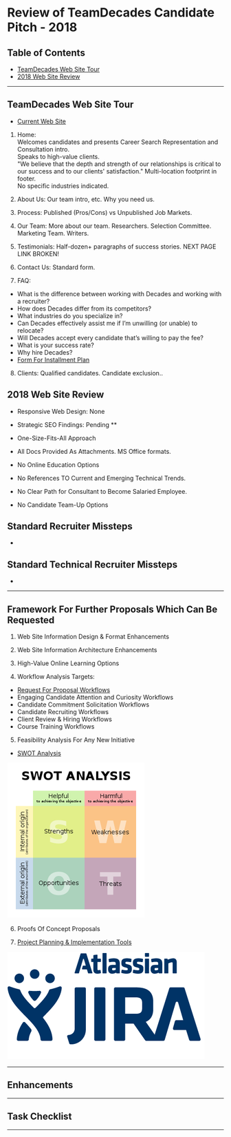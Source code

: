 # Review of TeamDecades Candidate Pitch - 2018

## Table of Contents

- [TeamDecades Web Site Tour](#teamdecades-web-site-tour)
- [2018 Web Site Review](#2018-web-site-review)
---

## TeamDecades Web Site Tour

- [Current Web Site](https://www.teamdecades.com/)

1. Home:  
Welcomes candidates and presents Career Search Representation and Consultation intro.  
Speaks to high-value clients.  
"We believe that the depth and strength of our relationships is critical to our success and to our clients' satisfaction."
Multi-location footprint in footer.  
No specific industries indicated.  

2. About Us:  Our team intro, etc.  Why you need us.

3. Process:  Published (Pros/Cons) vs Unpublished Job Markets.

4. Our Team:  More about our team.  Researchers.  Selection Committee.  Marketing Team.  Writers.

5. Testimonials:  Half-dozen+ paragraphs of success stories.   NEXT PAGE LINK BROKEN!

6. Contact Us:  Standard form.

7. FAQ:  
- What is the difference between working with Decades and working with a recruiter?
- How does Decades differ from its competitors?
- What industries do you specialize in?
- Can Decades effectively assist me if I’m unwilling (or unable) to relocate?
- Will Decades accept every candidate that’s willing to pay the fee?
- What is your success rate?
- Why hire Decades?
- [Form For Installment Plan](https://www.efinancing-solutions.com/solutions/app.asp?oid=3555)

8. Clients:  Qualified candidates.  Candidate exclusion..

## 2018 Web Site Review

- Responsive Web Design:  None

- Strategic SEO Findings: Pending **

- One-Size-Fits-All Approach

- All Docs Provided As Attachments.  MS Office formats.

- No Online Education Options

- No References TO Current and Emerging Technical Trends.

- No Clear Path for Consultant to Become Salaried Employee.

- No Candidate Team-Up Options


## Standard Recruiter Missteps

- 

## Standard Technical Recruiter Missteps

- 

---

## Framework For Further Proposals Which Can Be Requested

1. Web Site Information Design & Format Enhancements

2. Web Site Information Architecture Enhancements 

3. High-Value Online Learning Options

4. Workflow Analysis Targets:

* [Request For Proposal Workflows](https://www.newmediacampaigns.com/blog/website-design-request-for-proposal-template-tips)
* Engaging Candidate Attention and Curiosity Workflows
* Candidate Commitment Solicitation Workflows
* Candidate Recruiting Workflows
* Client Review & Hiring Workflows
* Course Training Workflows

5. Feasibility Analysis For Any New Initiative

- [SWOT Analysis](https://en.wikipedia.org/wiki/SWOT_analysis)

![SWOT DIAGRAM](images/SWOT_en.svg.png)

6. Proofs Of Concept Proposals

7. [Project Planning & Implementation Tools](https://www.atlassian.com/software/jira)

![Jira Logo](images/jira-logo.png)

---

## Enhancements

---

## Task Checklist

---